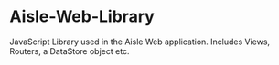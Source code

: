 # Aisle-Web-Library
JavaScript Library used in the Aisle Web application. Includes Views, Routers, a DataStore object etc.
